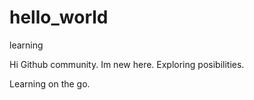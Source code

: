 # hello_world
learning

Hi Github community. Im new here. Exploring posibilities.

Learning on the go.
